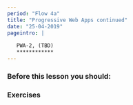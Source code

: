 ```yaml
---
period: "Flow 4a"
title: "Progressive Web Apps continued"
date: "25-04-2019"
pageintro: | 
   
   PWA-2, (TBD)
   ************
---
```


### Before this lesson you should:
<!--readings_begin-->

<!--readings_end-->

### Exercises
<!--exercises_begin-->

<!--exercises_end-->